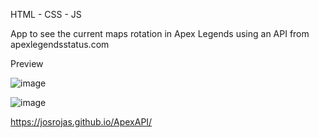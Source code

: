 HTML - CSS - JS

App to see the current maps rotation in Apex Legends using an API from apexlegendsstatus.com


Preview

![image](https://github.com/josrojas/ReactApexApi/assets/73319827/f4f06e54-2e2a-45be-891d-60768f4c6810)

![image](https://github.com/josrojas/ReactApexApi/assets/73319827/db038de1-b991-40e2-85ea-cf7edd5e1ba0)


https://josrojas.github.io/ApexAPI/
